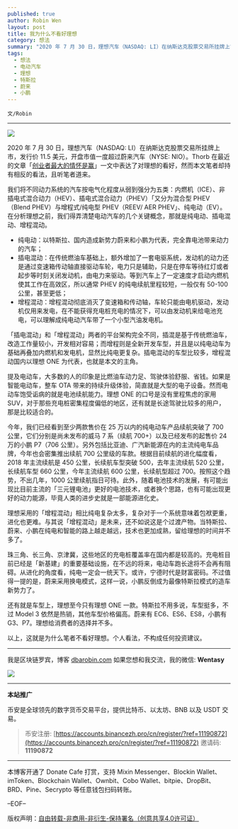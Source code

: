 ```yaml
---
published: true
author: Robin Wen
layout: post
title: 我为什么不看好理想
category: 想法
summary: "2020 年 7 月 30 日，理想汽车（NASDAQ: LI）在纳斯达克股票交易所挂牌上市，发行价 11.5 美元，开盘市值一度超过蔚来汽车（NYSE: NIO）。Thorb 在最近的文章创业者最大的情怀是赢一文中表达了对理想的看好，然而本文笔者却持有相反的看法，且听笔者道来。还有就是车型上，理想至今只有理想 ONE 一款。特斯拉不用多说，车型挺多，不过 Model 3 依然是热销，其他车型价格偏高。蔚来有 EC6、ES6、ES8，小鹏有 G3、P7。理想给消费者的选择并不多。以上，这就是为什么笔者不看好理想。个人看法，不构成任何投资建议。"
tags:
  - 想法
  - 电动汽车
  - 理想
  - 特斯拉
  - 蔚来
  - 小鹏
---
```


`文/Robin`

***

![](https://cdn.dbarobin.com/i0prjcx.png)

2020 年 7 月 30 日，理想汽车（NASDAQ: LI）在纳斯达克股票交易所挂牌上市，发行价 11.5 美元，开盘市值一度超过蔚来汽车（NYSE: NIO）。Thorb 在最近的文章「[创业者最大的情怀是赢](https://mp.weixin.qq.com/s/ANdoFHDGAeM0z9DLS9ob5g)」一文中表达了对理想的看好，然而本文笔者却持有相反的看法，且听笔者道来。

我们将不同动力系统的汽车按电气化程度从弱到强分为五类：内燃机（ICE）、非插电式混合动力（HEV）、插电式混合动力（PHEV）「又分为混合型 PHEV（Blend PHEV）与增程式/纯电型 PHEV（REEV/ AER PHEV」、纯电动（EV）。在分析理想之前，我们得弄清楚电动汽车的几个关键概念，那就是纯电动、插电混动、增程混动。

* 纯电动：以特斯拉、国内造成新势力蔚来和小鹏为代表，完全靠电池带来动力的汽车；
* 插电混动：在传统燃油车基础上，额外增加了一套电驱系统，发动机的动力还是通过变速箱传动轴直接驱动车轮，电力只是辅助，只是在停车等待红灯或者起步等时刻关闭发动机，由电力来驱动。等到汽车上了一定速度才启动内燃机使其工作在高效区，所以通常 PHEV 的纯电续航里程较短，一般仅有 50-100 公里，甚至更低；
* 增程混动：增程混动彻底消灭了变速箱和传动轴，车轮只能由电机驱动，发动机仅用来发电，在不能获得充电桩充电的情况下，可以由发动机来给电池充电，可以理解成纯电动汽车带了一个小型汽油发电机。

「插电混动」和「增程混动」两者的平台架构完全不同，插混是基于传统燃油车，改造工作量较小，开发相对容易；而增程则是全新开发车型，并且是以纯电动车为基础再叠加内燃机和发电机，显然比纯电更复杂。插电混动的车型比较多，增程混动国内以理想 ONE 为代表，也就是本文的主角。

提及电动车，大多数的人的印象是比燃油车动力足、驾驶体验舒服、省钱。如果是智能电动车，整车 OTA 带来的持续升级体验，简直就是大型的电子设备。然而电动车饱受诟病的就是电池续航能力。理想 ONE 的口号是没有里程焦虑的家用 SUV，对于那些充电桩密集程度偏低的地区，还有就是长途驾驶比较多的用户，那是比较适合的。

今年，我们已经看到至少两款售价在 25 万以内的纯电动车产品续航突破了 700 公里，它们分别是尚未发布的威马 7 系（续航 700+）以及已经发布的起售价 24 万的小鹏 P7（706 公里）。另外包括比亚迪、广汽新能源在内的主流纯电车品牌，今年也会密集推出续航 700 公里级的车款。根据目前续航的进化幅度看，2018 年主流续航是 450 公里，长续航车型突破 500，去年主流续航 520 公里，长续航车型 660 公里，今年主流续航 600 公里，长续航型超过 700。按照这个趋势，不出几年，1000 公里续航指日可待。此外，随着电池技术的发展，有可能出现比目前主流的「三元锂电池」更好的电池技术，或者换个思路，也有可能出现更好的动力能源，毕竟人类的进步史就是一部能源进化史。

理想采用的「增程混动」相比纯电复杂太多，复杂对于一个系统意味着包袱更重，进化也更难。与其说「增程混动」是未来，还不如说这是个过渡产物。当特斯拉、蔚来、小鹏在纯电和智能的路上越走越远，技术也更加成熟，留给理想的时间并不多了。

珠三角、长三角、京津冀，这些地区的充电桩覆盖率在国内都是较高的。充电桩目前已经是「新基建」的重要基础设施，在不远的将来，电动车跑长途将不会再有阻碍。从进化的角度看，纯电一定会一统天下。或许，宁德时代是财富密码。不过值得一提的是，蔚来采用换电模式，这样一说，小鹏反倒成为最像特斯拉模式的造车新势力了。

还有就是车型上，理想至今只有理想 ONE 一款。特斯拉不用多说，车型挺多，不过 Model 3 依然是热销，其他车型价格偏高。蔚来有 EC6、ES6、ES8，小鹏有 G3、P7。理想给消费者的选择并不多。

以上，这就是为什么笔者不看好理想。个人看法，不构成任何投资建议。

***

我是区块链罗宾，博客 [dbarobin.com](https://dbarobin.com/)
如果您想和我交流，我的微信: **Wentasy**

![](https://cdn.dbarobin.com/v4yywe2.png)

***

**本站推广**

币安是全球领先的数字货币交易平台，提供比特币、以太坊、BNB 以及 USDT 交易。

> 币安注册: [https://accounts.binancezh.pro/cn/register/?ref=11190872](https://accounts.binancezh.pro/cn/register/?ref=11190872)
> 邀请码: **11190872**

***

本博客开通了 Donate Cafe 打赏，支持 Mixin Messenger、Blockin Wallet、imToken、Blockchain Wallet、Ownbit、Cobo Wallet、bitpie、DropBit、BRD、Pine、Secrypto 等任意钱包扫码转账。

<center>
    <div class="--donate-button"
         data-button-id="f8b9df0d-af9a-460d-8258-d3f435445075"
    ></div>
</center>

–EOF–

版权声明：[自由转载-非商用-非衍生-保持署名（创意共享4.0许可证）](http://creativecommons.org/licenses/by-nc-nd/4.0/deed.zh)